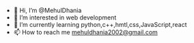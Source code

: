 - 👋 Hi, I’m @MehulDhania
- 👀 I’m interested in web development
- 🌱 I’m currently learning python,c++,hmtl,css,JavaScript,react 
- 📫 How to reach me mehuldhania2002@gmail.com 

<!---
MehulDhania/MehulDhania is a ✨ special ✨ repository because its `README.md` (this file) appears on your GitHub profile.
You can click the Preview link to take a look at your changes.
--->
